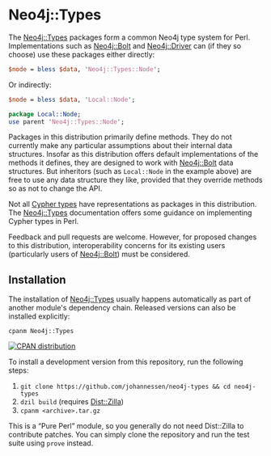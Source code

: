 Neo4j::Types
============

The [Neo4j::Types][] packages form a common Neo4j type system for Perl.
Implementations such as [Neo4j::Bolt][] and [Neo4j::Driver][] can
(if they so choose) use these packages either directly:

```perl
$node = bless $data, 'Neo4j::Types::Node';
```

Or indirectly:

```perl
$node = bless $data, 'Local::Node';

package Local::Node;
use parent 'Neo4j::Types::Node';
```

Packages in this distribution primarily define methods. They do not currently
make any particular assumptions about their internal data structures.
Insofar as this distribution offers default implementations of the methods
it defines, they are designed to work with [Neo4j::Bolt][] data structures.
But inheritors (such as `Local::Node` in the example above) are free to use
any data structure they like, provided that they override methods so as not
to change the API.

Not all [Cypher types][] have representations as packages in this
distribution. The [Neo4j::Types][] documentation offers some guidance
on implementing Cypher types in Perl.

Feedback and pull requests are welcome. However, for proposed changes to this
distribution, interoperability concerns for its existing users (particularly
users of [Neo4j::Bolt][]) must be considered.

[Cypher types]: https://neo4j.com/docs/cypher-manual/5/values-and-types/


Installation
------------

The installation of [Neo4j::Types][] usually happens automatically as
part of another module's dependency chain. Released versions can also
be installed explicitly:

	cpanm Neo4j::Types

[![CPAN distribution](https://badge.fury.io/pl/Neo4j-Types.svg)](https://badge.fury.io/pl/Neo4j-Types)

To install a development version from this repository, run the following steps:

1. `git clone https://github.com/johannessen/neo4j-types && cd neo4j-types`
1. `dzil build` (requires [Dist::Zilla][])
1. `cpanm <archive>.tar.gz`

This is a “Pure Perl” module, so you generally do not need
Dist::Zilla to contribute patches. You can simply clone the
repository and run the test suite using `prove` instead.

[Neo4j::Types]: https://metacpan.org/release/Neo4j-Types
[Neo4j::Bolt]: https://metacpan.org/release/Neo4j-Bolt
[Neo4j::Driver]: https://metacpan.org/release/Neo4j-Driver
[Dist::Zilla]: https://metacpan.org/release/Dist-Zilla
